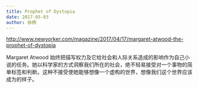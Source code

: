 ```yaml
---
title: Prophet of Dystopia
date: 2017-05-03
author: 徐栖
---
```


<http://www.newyorker.com/magazine/2017/04/17/margaret-atwood-the-prophet-of-dystopia>

Margaret Atwood 始终把描写权力及它给社会和人际关系造成的影响作为自己小说的任务。她以科学家的方式洞察我们所在的社会，绝不轻易接受对一个事物的简单标签和判断。这种不接受使她能够想像一个虚构的世界，想像我们这个世界应该成为的样子。
